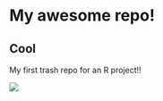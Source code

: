 # My awesome repo!

## Cool

My first trash repo for an R project!!

![](https://octodex.github.com/images/twenty-percent-cooler-octocat.png)
